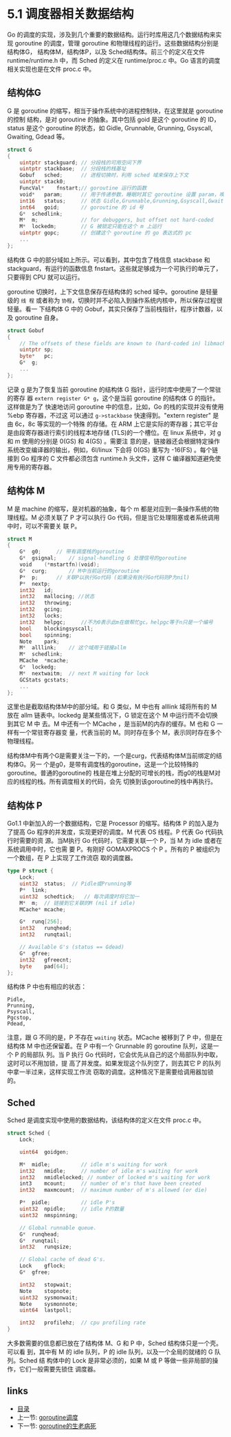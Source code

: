# 5.1 调度器相关数据结构

Go 的调度的实现，涉及到几个重要的数据结构。运行时库用这几个数据结构来实现 
goroutine 的调度，管理 goroutine 和物理线程的运行。这些数据结构分别是 结构体G，
结构体M，结构体P，以及 Sched结构体。前三个的定义在文件 runtime/runtime.h 中，而 
Sched 的定义在 runtime/proc.c 中。Go 语言的调度相关实现也是在文件 proc.c 中。

## 结构体G

G 是 goroutine 的缩写，相当于操作系统中的进程控制块，在这里就是 goroutine 的控制
结构，是对 goroutine 的抽象。其中包括 goid 是这个 goroutine 的 ID，status 是这个 
goroutine 的状态，如 Gidle, Grunnable, Grunning, Gsyscall, Gwaiting, Gdead 等。

```go
struct G
{
	uintptr	stackguard;	// 分段栈的可用空间下界
	uintptr	stackbase;	// 分段栈的栈基址
	Gobuf	sched;		// 进程切换时，利用 sched 域来保存上下文
	uintptr	stack0;
	FuncVal*	fnstart;// goroutine 运行的函数
	void*	param;		// 用于传递参数，睡眠时其它 goroutine 设置 param，唤醒时此 goroutine 可以获取
	int16	status;		// 状态 Gidle,Grunnable,Grunning,Gsyscall,Gwaiting,Gdead
	int64	goid;		// goroutine 的 id 号
	G*	schedlink;
	M*	m;		        // for debuggers, but offset not hard-coded
	M*	lockedm;	    // G 被锁定只能在这个 m 上运行
	uintptr	gopc;	    // 创建这个 goroutine 的 go 表达式的 pc
	...
};
```

结构体 G 中的部分域如上所示。可以看到，其中包含了栈信息 stackbase 和 
stackguard，有运行的函数信息 fnstart。这些就足够成为一个可执行的单元了，只要得到 
CPU 就可以运行。

goroutine 切换时，上下文信息保存在结构体的 sched 域中。goroutine 是轻量级的 `线
程` 或者称为 `协程`，切换时并不必陷入到操作系统内核中，所以保存过程很轻量。看一
下结构体 G 中的 Gobuf，其实只保存了当前栈指针，程序计数器，以及 goroutine 自身。

```go
struct Gobuf
{
	// The offsets of these fields are known to (hard-coded in) libmach.
	uintptr	sp;
	byte*	pc;
	G*	g;
	...
};
```

记录 g 是为了恢复当前 goroutine 的结构体 G 指针，运行时库中使用了一个常驻的寄存
器 `extern register G* g`，这个是当前 goroutine 的结构体 G 的指针。这样做是为了
快速地访问 goroutine 中的信息，比如，Go 的栈的实现并没有使用 %ebp 寄存器，不过这
可以通过 `g->stackbase` 快速得到。"extern register" 是由 6c，8c 等实现的一个特殊
的存储。在 ARM 上它是实际的寄存器；其它平台是由段寄存器进行索引的线程本地存储
(TLS)的一个槽位。在 linux 系统中，对 g 和 m 使用的分别是 0(GS) 和 4(GS) 。需要注
意的是，链接器还会根据特定操作系统改变编译器的输出，例如，6l/linux 下会将 0(GS) 
重写为 -16(FS) 。每个链接到 Go 程序的 C 文件都必须包含 runtime.h 头文件，这样 C 
编译器知道避免使用专用的寄存器。

## 结构体 M

M 是 machine 的缩写，是对机器的抽象，每个 m 都是对应到一条操作系统的物理线程。M 
必须关联了 P 才可以执行 Go 代码，但是当它处理阻塞或者系统调用中时，可以不需要关
联 P。

```go
struct M
{
    G*	g0;		// 带有调度栈的goroutine
    G*	gsignal;	// signal-handling G 处理信号的goroutine
    void	(*mstartfn)(void);
    G*	curg;		// M中当前运行的goroutine
    P*	p;		// 关联P以执行Go代码 (如果没有执行Go代码则P为nil)
    P*	nextp;
    int32	id;
    int32	mallocing; //状态
    int32	throwing;
    int32	gcing;
    int32	locks;
    int32	helpgc;		//不为0表示此m在做帮忙gc。helpgc等于n只是一个编号
    bool	blockingsyscall;
    bool	spinning;
    Note	park;
    M*	alllink;	// 这个域用于链接allm
    M*	schedlink;
    MCache	*mcache;
    G*	lockedg;
    M*	nextwaitm;	// next M waiting for lock
    GCStats	gcstats;
    ...
};
```

这里也是截取结构体M中的部分域。和 G 类似，M 中也有 alllink 域将所有的 M 放在 
allm 链表中。lockedg 是某些情况下，G 锁定在这个 M 中运行而不会切换到其它 M 中
去。M 中还有一个 MCache ，是当前M的内存的缓存。M 也和 G 一样有一个常驻寄存器变
量，代表当前的 M。同时存在多个 M，表示同时存在多个物理线程。

结构体M中有两个G是需要关注一下的，一个是curg，代表结构体M当前绑定的结构体G。另一
个是g0，是带有调度栈的goroutine，这是一个比较特殊的goroutine。普通的goroutine的
栈是在堆上分配的可增长的栈，而g0的栈是M对应的线程的栈。所有调度相关的代码，会先
切换到该goroutine的栈中再执行。

## 结构体 P 

Go1.1 中新加入的一个数据结构，它是 Processor 的缩写。结构体 P 的加入是为了提高 
Go 程序的并发度，实现更好的调度。M 代表 OS 线程。P 代表 Go 代码执行时需要的资
源。当M执行 Go 代码时，它需要关联一个 P，当 M 为 idle 或者在系统调用中时，它也需
要 P。有刚好 GOMAXPROCS 个 P 。所有的 P 被组织为一个数组，在 P 上实现了工作流窃
取的调度器。


```go
type P struct {
    Lock;
    uint32	status;  // Pidle或Prunning等
    P*	link;
    uint32	schedtick;   // 每次调度时将它加一
    M*	m;	// 链接到它关联的M (nil if idle)
    MCache*	mcache;

    G*	runq[256];
    int32	runqhead;
    int32	runqtail;

    // Available G's (status == Gdead)
    G*	gfree;
    int32	gfreecnt;
    byte	pad[64];
};
```

结构体 P 中也有相应的状态：

	Pidle,
	Prunning,
	Psyscall,
	Pgcstop,
	Pdead,

注意，跟 G 不同的是，P 不存在 `waiting` 状态。MCache 被移到了 P 中，但是在结构体 
M 中也还保留着。在 P 中有一个 Grunnable 的 goroutine 队列，这是一个 P 的局部队
列。当 P 执行 Go 代码时，它会优先从自己的这个局部队列中取，这时可以不用加锁，提
高了并发度。如果发现这个队列空了，则去其它 P 的队列中拿一半过来，这样实现工作流
窃取的调度。这种情况下是需要给调用器加锁的。

## Sched

Sched 是调度实现中使用的数据结构，该结构体的定义在文件 proc.c 中。

```go
struct Sched {
    Lock;

    uint64	goidgen;

    M*	midle;	        // idle m's waiting for work
    int32	nmidle;	    // number of idle m's waiting for work
    int32	nmidlelocked; // number of locked m's waiting for work
    int3	mcount;	    // number of m's that have been created
    int32	maxmcount;	// maximum number of m's allowed (or die)

    P*	pidle;          // idle P's
    uint32	npidle;     // idle P的数量
    uint32	nmspinning;

    // Global runnable queue.
    G*	runqhead;
    G*	runqtail;
    int32	runqsize;

    // Global cache of dead G's.
    Lock	gflock;
    G*	gfree;

    int32	stopwait;
    Note	stopnote;
    uint32	sysmonwait;
    Note	sysmonnote;
    uint64	lastpoll;

    int32	profilehz;	// cpu profiling rate
}
```

大多数需要的信息都已放在了结构体 M、G 和 P 中，Sched 结构体只是一个壳。可以看
到，其中有 M 的 idle 队列，P 的 idle 队列，以及一个全局的就绪的 G 队列。Sched 结
构体中的 Lock 是非常必须的，如果 M 或 P 等做一些非局部的操作，它们一般需要先锁住
调度器。

## links
   * [目录](<preface.md>)
   * 上一节: [goroutine调度](<05.0.md>)
   * 下一节: [goroutine的生老病死](<05.2.md>)
